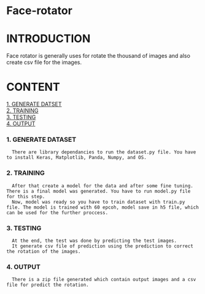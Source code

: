 # Face-rotator

# INTRODUCTION

Face rotator is generally uses for rotate the thousand of images and also create csv file for the images.

# CONTENT

[1. GENERATE DATSET](https://github.com/milanbhadja7932/Face-rotator/blob/master/README.md#1-generate-dataset)<br />
[2. TRAINING](https://github.com/milanbhadja7932/Face-rotator/blob/master/README.md#2-training)<br />
[3. TESTING](https://github.com/milanbhadja7932/Face-rotator/blob/master/README.md#3-testing)<br />
[4. OUTPUT](https://github.com/milanbhadja7932/Face-rotator/blob/master/README.md#4-output)<br />

### 1. GENERATE DATASET 
      There are library dependancies to run the dataset.py file. You have to install Keras, Matplotlib, Panda, Numpy, and OS. 
      
### 2. TRAINING
      After that create a model for the data and after some fine tuning. There is a final model was generated. You have to run model.py file for this step.
      Now, model was ready so you have to train dataset with train.py file. The model is trained with 60 epcoh, model save in h5 file, which can be used for the further proccess.
      
### 3. TESTING
      At the end, the test was done by predicting the test images. 
      It generate csv file of prediction using the prediction to correct the rotation of the images. 
### 4. OUTPUT
      There is a zip file generated which contain output images and a csv file for predict the rotation.
      
